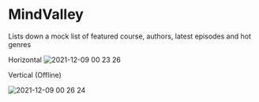 # MindValley

Lists down a mock list of featured course, authors, latest episodes and hot genres

Horizontal
![2021-12-09 00 23 26](https://user-images.githubusercontent.com/9511896/145244990-b72d4e20-6bda-4d88-9d14-142128c34608.gif)

Vertical (Offline)


![2021-12-09 00 26 24](https://user-images.githubusercontent.com/9511896/145245501-4f9de155-bb9e-4264-ac9c-d1a3888c0499.gif)
